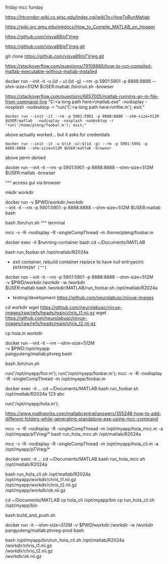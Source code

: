 
friday mcc funday

https://htcondor-wiki.cs.wisc.edu/index.cgi/wiki?p=HowToRunMatlab

https://wiki.orc.gmu.edu/mkdocs/How_to_Compile_MATLAB_on_Hopper

https://github.com/visva89/pTVreg

https://github.com/visva89/pTVreg.git

git clone https://github.com/visva89/pTVreg.git

https://stackoverflow.com/questions/79108886/how-to-run-compiled-matlab-executable-without-matlab-installed





docker run --init -it -u $(id -u):$(id -g) --rm -p 5901:5901 -p 8888:8888 --shm-size=512M $USER:matlab /bin/run.sh -browser

https://stackoverflow.com/questions/6657005/matlab-running-an-m-file-from-command-line
"C:\<a long path here>\matlab.exe" -nodisplay -nosplash -nodesktop -r "run('C:\<a long path here>\mfile.m'); exit;"

```
docker run --init -it --rm -p 5901:5901 -p 8888:8888 --shm-size=512M $USER:matlab  -nodisplay -nosplash -nodesktop -r "run('/home/pteng/foobar.m'); exit;"
```
above actually worked... but it asks for credentials

```
docker run --init -it -u $(id -u):$(id -g) --rm -p 5901:5901 -p 8888:8888 --shm-size=512M $USER:matlab -browser
```
above  perm denied

docker run --init -it --rm -p 5901:5901 -p 8888:8888 --shm-size=512M $USER:matlab -browser

^^^ access gui via browser

mkdir workdir

docker run -v $PWD/workdir:/workdir \
  --init -it --rm -p 5901:5901 -p 8888:8888 --shm-size=512M $USER:matlab bash

bash /bin/run.sh
^^^ terminal

mcc -v -R -nodisplay -R -singleCompThread -m /home/pteng/foobar.m

docker exec -it $running-container bash
cd ~/Documents/MATLAB

bash run_foobar.sh /opt/matlab/R2024a

+ exit container, rebuild container replace to have null entrypoint: `ENTRYPOINT [""]`

docker run --init -it --rm -p 5901:5901 -p 8888:8888 --shm-size=512M \
    -v $PWD/workdir:/workdir -w /workdir \
    $USER:matlab bash /workdir/MATLAB/run_foobar.sh /opt/matlab/R2024a



+ testing/development
https://github.com/neurolabusc/niivue-images

cd workdir
wget https://github.com/neurolabusc/niivue-images/raw/refs/heads/main/chris_t1.nii.gz
wget https://github.com/neurolabusc/niivue-images/raw/refs/heads/main/chris_t2.nii.gz

cp hola.m workdir

docker run --init -it --rm --shm-size=512M \
  -v $PWD:/opt/myapp \
  pangyuteng/matlab:ptvreg bash

bash /bin/run.sh

run('/opt/myapp/foo.m');
run('/opt/myapp/foobar.m');
mcc -v -R -nodisplay -R -singleCompThread -m /opt/myapp/foobar.m

docker exec -it ...
cd ~/Documents/MATLAB
bash run_foobar.sh /opt/matlab/R2024a 123 abc


run('/opt/myapp/hola.m');

https://www.mathworks.com/matlabcentral/answers/355248-how-to-add-different-folders-while-generating-standalone-exe-using-mcc-command

mcc -v -R -nodisplay -R -singleCompThread -m /opt/myapp/hola_mcc.m -a /opt/myapp/pTVreg/*
bash run_hola_mcc.sh /opt/matlab/R2024a

mcc -v -R -nodisplay -R -singleCompThread -m /opt/myapp/hola_cli.m -a /opt/myapp/pTVreg/*

docker exec -it ...
cd ~/Documents/MATLAB
bash run_hola_mcc.sh /opt/matlab/R2024a 

bash run_hola_cli.sh /opt/matlab/R2024a \
  /opt/myapp/workdir/chris_t1.nii.gz \
  /opt/myapp/workdir/chris_t2.nii.gz \
  /opt/myapp/workdir/ok.nii.gz

cd ~/Documents/MATLAB
cp hola_cli /opt/myapp/bin
cp run_hola_cli.sh /opt/myapp/bin

bash build_and_push.sh

docker run -it --shm-size=512M -v $PWD/workdir:/workdir -w /workdir pangyuteng/matlab:ptvreg-prod bash

bash /opt/myapp/bin/run_hola_cli.sh /opt/matlab/R2024a \
  /workdir/chris_t1.nii.gz \
  /workdir/chris_t2.nii.gz \
  /workdir/ok.nii.gz
